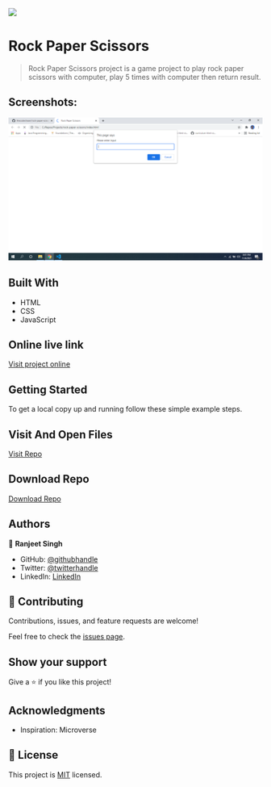![](https://img.shields.io/badge/thecodechaser-blueviolet)

# Rock Paper Scissors

> Rock Paper Scissors project is a game project to play rock paper scissors with computer, play 5 times with computer then return result.

## Screenshots:

![screenshot](./images/Screenshot1.png)

## Built With

- HTML
- CSS
- JavaScript

## Online live link

[Visit project online](https://thecodechaser.github.io/rock-paper-scissors/)

## Getting Started

To get a local copy up and running follow these simple example steps.

## Visit And Open Files

[Visit Repo](https://github.com/thecodechaser/rock-paper-scissors)

## Download Repo

[Download Repo](https://github.com/thecodechaser/rock-paper-scissors/archive/refs/heads/main.zip)

## Authors

👤 **Ranjeet Singh**

- GitHub: [@githubhandle](https://github.com/thecodechaser)
- Twitter: [@twitterhandle](https://twitter.com/thecodechaser)
- LinkedIn: [LinkedIn](https://linkedin.com/in/thecodechaser)

## 🤝 Contributing

Contributions, issues, and feature requests are welcome!

Feel free to check the [issues page](https://github.com/thecodechaser/rock-paper-scissors/issues).

## Show your support

Give a ⭐️ if you like this project!

## Acknowledgments

- Inspiration: Microverse

## 📝 License

This project is [MIT](./MIT.md) licensed.
